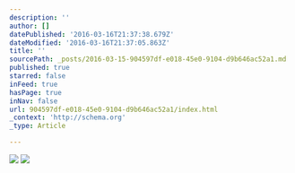 ```yaml
---
description: ''
author: []
datePublished: '2016-03-16T21:37:38.679Z'
dateModified: '2016-03-16T21:37:05.863Z'
title: ''
sourcePath: _posts/2016-03-15-904597df-e018-45e0-9104-d9b646ac52a1.md
published: true
starred: false
inFeed: true
hasPage: true
inNav: false
url: 904597df-e018-45e0-9104-d9b646ac52a1/index.html
_context: 'http://schema.org'
_type: Article

---
```

![](https://the-grid-user-content.s3-us-west-2.amazonaws.com/044e3736-7f89-4946-aa49-e7a8ff2d0393.png)
![](https://the-grid-user-content.s3-us-west-2.amazonaws.com/64fe18a7-4bdb-4d01-8602-4c2df1bf7036.png)
